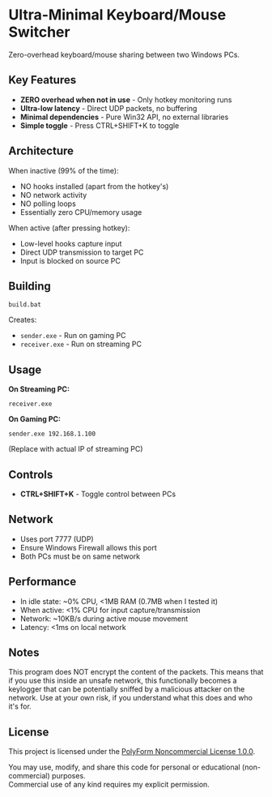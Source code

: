 # Ultra-Minimal Keyboard/Mouse Switcher

Zero-overhead keyboard/mouse sharing between two Windows PCs.

## Key Features

- **ZERO overhead when not in use** - Only hotkey monitoring runs
- **Ultra-low latency** - Direct UDP packets, no buffering
- **Minimal dependencies** - Pure Win32 API, no external libraries
- **Simple toggle** - Press CTRL+SHIFT+K to toggle

## Architecture

When inactive (99% of the time):
- NO hooks installed (apart from the hotkey's)
- NO network activity
- NO polling loops
- Essentially zero CPU/memory usage

When active (after pressing hotkey):
- Low-level hooks capture input
- Direct UDP transmission to target PC
- Input is blocked on source PC

## Building

```batch
build.bat
```

Creates:
- `sender.exe` - Run on gaming PC
- `receiver.exe` - Run on streaming PC

## Usage

**On Streaming PC:**
```
receiver.exe
```

**On Gaming PC:**
```
sender.exe 192.168.1.100
```
(Replace with actual IP of streaming PC)

## Controls

- **CTRL+SHIFT+K** - Toggle control between PCs

## Network

- Uses port 7777 (UDP)
- Ensure Windows Firewall allows this port
- Both PCs must be on same network

## Performance

- In idle state: ~0% CPU, <1MB RAM (0.7MB when I tested it)
- When active: <1% CPU for input capture/transmission
- Network: ~10KB/s during active mouse movement
- Latency: <1ms on local network


## Notes

This program does NOT encrypt the content of the packets. This means that if you use this inside an unsafe network, this functionally becomes a keylogger that can be potentially sniffed by a malicious attacker on the network. Use at your own risk, if you understand what this does and who it's for.

## License

This project is licensed under the [PolyForm Noncommercial License 1.0.0](https://polyformproject.org/licenses/noncommercial/1.0.0/).

You may use, modify, and share this code for personal or educational
(non-commercial) purposes.  
Commercial use of any kind requires my explicit permission.
